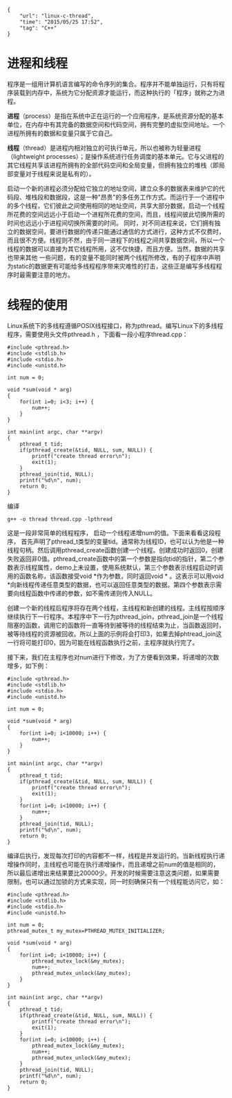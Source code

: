 ```
{
    "url": "linux-c-thread",
    "time": "2015/05/25 17:52",
    "tag": "C++"
}
```

# 进程和线程

程序是一组用计算机语言编写的命令序列的集合。程序并不能单独运行，只有将程序装载到内存中，系统为它分配资源才能运行，而这种执行的「程序」就称之为进程。

**进程**（process）是指在系统中正在运行的一个应用程序，是系统资源分配的基本单位，在内存中有其完备的数据空间和代码空间，拥有完整的虚拟空间地址。一个进程所拥有的数据和变量只属于它自己。

**线程**（thread）是进程内相对独立的可执行单元，所以也被称为轻量进程（lightweight processes）；是操作系统进行任务调度的基本单元。它与父进程的其它线程共享该进程所拥有的全部代码空间和全局变量，但拥有独立的堆栈（即局部变量对于线程来说是私有的）。

启动一个新的进程必须分配给它独立的地址空间，建立众多的数据表来维护它的代码段、堆栈段和数据段，这是一种"昂贵"的多任务工作方式。而运行于一个进程中的多个线程，它们彼此之间使用相同的地址空间，共享大部分数据，启动一个线程所花费的空间远远小于启动一个进程所花费的空间，而且，线程间彼此切换所需的时间也远远小于进程间切换所需要的时间。
同时，对不同进程来说，它们拥有独立的数据空间，要进行数据的传递只能通过通信的方式进行，这种方式不仅费时，而且很不方便。线程则不然，由于同一进程下的线程之间共享数据空间，所以一个线程的数据可以直接为其它线程所用，这不仅快捷，而且方便。当然，数据的共享也带来其他 一些问题，有的变量不能同时被两个线程所修改，有的子程序中声明为static的数据更有可能给多线程程序带来灾难性的打击，这些正是编写多线程程序时最需要注意的地方。

# 线程的使用

Linux系统下的多线程遵循POSIX线程接口，称为pthread。编写Linux下的多线程程序，需要使用头文件pthread.h ，下面看一段小程序thread.cpp：
```
#include <pthread.h>
#include <stdlib.h>
#include <stdio.h>
#include <unistd.h>
 
int num = 0;
 
void *sum(void * arg)
{
    for(int i=0; i<3; i++) {
        num++;
    }
}
 
int main(int argc, char **argv)
{
    pthread_t tid;
    if(pthread_create(&tid, NULL, sum, NULL)) {
        printf("create thread error\n");
        exit(1);
    }
    pthread_join(tid, NULL);
    printf("%d\n", num);
    return 0;
}
```
编译
```
g++ -o thread thread.cpp -lpthread
```
这是一段非常简单的线程程序， 启动一个线程递增num的值。下面来看看这段程序， 首先声明了pthread_t类型的变量tid。通常称为线程ID，也可以认为他是一种线程句柄。然后调用pthread_create函数创建一个线程。创建成功时返回0，创建失败返回非0值。pthread_create函数中的第一个参数是指向tid的指针，第二个参数表示线程属性，demo上未设置，使用系统默认，第三个参数表示线程启动时调用的函数名称，该函数接受void *作为参数，同时返回void * 。这表示可以用void *向新线程传递任意类型的数据，也可以返回任意类型的数据。第四个参数表示需要向线程函数中传递的参数，如不需传递则传入NULL。

创建一个新的线程后程序将存在两个线程，主线程和新创建的线程。主线程按顺序继续执行下一行程序。本程序中下一行为pthread_join，pthread_join是一个线程阻塞的函数，调用它的函数将一直等待到被等待的线程结束为止，当函数返回时，被等待线程的资源被回收。所以上面的示例将会打印3，如果去掉phtread_join这一行将可能打印0，因为可能在线程函数执行之前，主程序就执行完了。

接下来，我们在主程序也对num进行下修改，为了方便看到效果，将递增的次数增多，如下例：
```
#include <pthread.h>
#include <stdlib.h>
#include <stdio.h>
#include <unistd.h>
 
int num = 0;
 
void *sum(void * arg)
{
    for(int i=0; i<10000; i++) {
        num++;
    }
}
 
int main(int argc, char **argv)
{
    pthread_t tid;
    if(pthread_create(&tid, NULL, sum, NULL)) {
        printf("create thread error\n");
        exit(1);
    }
    for(int i=0; i<10000; i++) {
        num++;
    }
    pthread_join(tid, NULL);
    printf("%d\n", num);
    return 0;
}
```
编译后执行，发现每次打印的内容都不一样，线程是并发运行的。当新线程执行递增操作同时，主线程也可能在执行递增操作，而且递增之前num的值是相同的，所以最后递增出来结果要比20000少。开发的时候需要注意这类问题，如果需要限制，也可以通过加锁的方式来实现，同一时刻确保只有一个线程能访问它，如：
```
#include <pthread.h>
#include <stdlib.h>
#include <stdio.h>
#include <unistd.h>
 
int num = 0;
pthread_mutex_t my_mutex=PTHREAD_MUTEX_INITIALIZER;
 
void *sum(void * arg)
{
    for(int i=0; i<10000; i++) {
        pthread_mutex_lock(&my_mutex);
        num++;
        pthread_mutex_unlock(&my_mutex);
    }
}
 
int main(int argc, char **argv)
{
    pthread_t tid;
    if(pthread_create(&tid, NULL, sum, NULL)) {
        printf("create thread error\n");
        exit(1);
    }
    for(int i=0; i<10000; i++) {
        pthread_mutex_lock(&my_mutex);
        num++;
        pthread_mutex_unlock(&my_mutex);
    }
    pthread_join(tid, NULL);
    printf("%d\n", num);
    return 0;
}
```